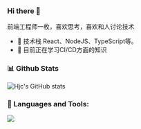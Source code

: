 ### Hi there 👋

前端工程师一枚，喜欢思考，喜欢和人讨论技术

- 🎉 技术栈 React、NodeJS、TypeScript等。
- 🔭 目前正在学习CI/CD方面的知识

### 📊 Github Stats

![Hjc's GitHub stats](https://github-readme-stats.vercel.app/api?username=hjc0930&count_private=true&show_icons=true)

### 🔨 Languages and Tools:
<p align="left">
  <a href="https://skillicons.dev">
    <img src="https://skillicons.dev/icons?i=git,js,html,css,ts,react,vue,scss,webpack,vite,next,nest,nodejs,vscode" />
  </a>
</p>
